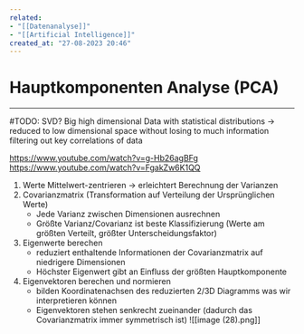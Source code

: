 ```yaml
---
related:
- "[[Datenanalyse]]"
- "[[Artificial Intelligence]]"
created_at: "27-08-2023 20:46"
---
```


# Hauptkomponenten Analyse (PCA)
---
#TODO: SVD?
Big high dimensional Data with statistical distributions -> reduced to low dimensional space without losing to much information
filtering out key correlations of data

https://www.youtube.com/watch?v=g-Hb26agBFg
https://www.youtube.com/watch?v=FgakZw6K1QQ

1. Werte Mittelwert-zentrieren -> erleichtert Berechnung der Varianzen
2. Covarianzmatrix (Transformation auf Verteilung der Ursprünglichen Werte)
	- Jede Varianz zwischen Dimensionen ausrechnen
	- Größte Varianz/Covarianz ist beste Klassifizierung (Werte am größten Verteilt, größter Unterscheidungsfaktor)
3. Eigenwerte berechen
	- reduziert enthaltende Informationen der Covarianzmatrix auf niedrigere Dimensionen
	- Höchster Eigenwert gibt an Einfluss der größten Hauptkomponente
4. Eigenvektoren berechen und normieren
	- bilden Koordinatenachsen des reduzierten 2/3D Diagramms was wir interpretieren können
	- Eigenvektoren stehen senkrecht zueinander (dadurch das Covarianzmatrix immer symmetrisch ist)
![[image (28).png]]